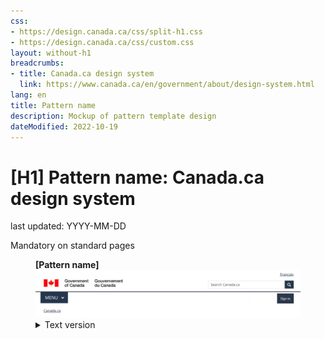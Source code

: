 ```yaml
---
css:
- https://design.canada.ca/css/split-h1.css
- https://design.canada.ca/css/custom.css
layout: without-h1
breadcrumbs:
- title: Canada.ca design system
  link: https://www.canada.ca/en/government/about/design-system.html
lang: en
title: Pattern name
description: Mockup of pattern template design 
dateModified: 2022-10-19
---
```


<h1 property="name" id="wb-cont" dir="ltr"><span class="stacked"><span>[H1] Pattern name</span>: <span>Canada.ca design system</span></span></h1>
<p class="small">last updated: YYYY-MM-DD</p>  
<p><span class="label label-danger">Mandatory on standard pages</span></p>
<!--
<ul>
  <li>Mandatory label appears only on mandatory pages.</li>
  <li>Optional (Include the label when it’s an optional element on a mandatory pattern, like contextual footer)</li>
</ul>
<p>[Pattern description] -  a brief description/definition of the pattern that helps users quickly understand what the component or pattern is.</p>
-->
<div class="pattern-demo mrgn-tp-lg">
  <figure class="mrgn-bttm-sm">
    <figcaption><strong>[Pattern name]</strong></figcaption>
    <img src="../dsdocumentation/images/sign-in-desktop-en.jpg" class="img-responsive" alt="Plain image of [pattern name]. Text version below:">
    <details>
      <summary class="wb-toggle" data-toggle="{&quot;print&quot;:&quot;on&quot;}">Text version</summary>
      <p>Text version of image description</p>
    </details>
  </figure>
</div>
